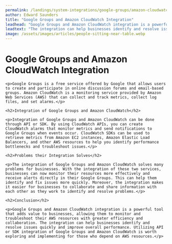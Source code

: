 ```yaml
---
permalink: /landings/system-integrations/google-groups/amazon-cloudwatch
author: Edward Saunders
title: "Google Groups and Amazon CloudWatch Integration"
leadhead: "Google Groups and Amazon CloudWatch integration is a powerful tool that adds value to businesses, allowing them to monitor and troubleshoot their AWS resources with greater efficiency and collaboration"
leadtext: "The integration can help businesses identify and resolve issues quickly and improve overall performance. Utilizing API or SDK integration of Google Groups and Amazon CloudWatch is worth exploring and implementing for those who depend on AWS resources."
image: /assets/images/articles/people-sitting-near-table.webp
---
```

<div class="arttext">	<h1>Google Groups and Amazon CloudWatch Integration</h1>

	<p>Google Groups is a free service offered by Google that allows users to create and participate in online discussion forums and email-based groups. Amazon CloudWatch is a monitoring service provided by Amazon Web Services (AWS) that can collect and track metrics, collect log files, and set alarms.</p>

	<h2>Integration of Google Groups and Amazon CloudWatch</h2>

	<p>Integration of Google Groups and Amazon CloudWatch can be done through API or SDK. By using CloudWatch APIs, you can create CloudWatch alarms that monitor metrics and send notifications to Google Groups when events occur. CloudWatch SDKs can be used to retrieve metrics from Amazon EC2 instances, Amazon Elastic Load Balancers, and other AWS resources to help you identify performance bottlenecks and troubleshoot issues.</p>

	<h2>Problems their Integration Solves</h2>

	<p>The integration of Google Groups and Amazon CloudWatch solves many problems for businesses. With the integration of these two services, businesses can now monitor their resources more effectively and receive alerts directly in their Google Groups. This can help them identify and fix issues more quickly. Moreover, the integration makes it easier for businesses to collaborate and share information with each other as they work to identify and resolve problems.</p>

	<h2>Conclusion</h2>

	<p>Google Groups and Amazon CloudWatch integration is a powerful tool that adds value to businesses, allowing them to monitor and troubleshoot their AWS resources with greater efficiency and collaboration. The integration can help businesses identify and resolve issues quickly and improve overall performance. Utilizing API or SDK integration of Google Groups and Amazon CloudWatch is worth exploring and implementing for those who depend on AWS resources.</p>
</div>